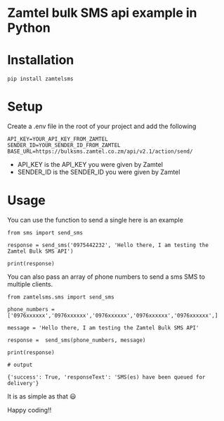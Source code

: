 Zamtel bulk SMS api example in Python
==========================

# Installation

` pip install zamtelsms `

# Setup 
Create a .env file in the root of your project and add the following
```
API_KEY=YOUR_API_KEY_FROM_ZAMTEL
SENDER_ID=YOUR_SENDER_ID_FROM_ZAMTEL
BASE_URL=https://bulksms.zamtel.co.zm/api/v2.1/action/send/

```
* API_KEY is the API_KEY you were given by Zamtel
* SENDER_ID is the SENDER_ID you were given by Zamtel

# Usage

You can use the function to send a single here is an example

```
from sms import send_sms

response = send_sms('0975442232', 'Hello there, I am testing the Zamtel Bulk SMS API')

print(response)
```

You can also pass an array of phone numbers to send a sms SMS to multiple clients. 

```
from zamtelsms.sms import send_sms

phone_numbers = ['0976xxxxxx','0976xxxxxx','0976xxxxxx','0976xxxxxx','0976xxxxxx',]

message = 'Hello there, I am testing the Zamtel Bulk SMS API'

response =  send_sms(phone_numbers, message)

print(response)

# output

{'success': True, 'responseText': 'SMS(es) have been queued for delivery'}

```

It is as simple as that 😃

Happy coding!!
